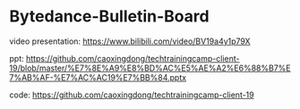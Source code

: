 # Bytedance-Bulletin-Board

video presentation: https://www.bilibili.com/video/BV19a4y1p79X

ppt: https://github.com/caoxingdong/techtrainingcamp-client-19/blob/master/%E7%8E%A9%E8%BD%AC%E5%AE%A2%E6%88%B7%E7%AB%AF-%E7%AC%AC19%E7%BB%84.pptx

code: https://github.com/caoxingdong/techtrainingcamp-client-19
